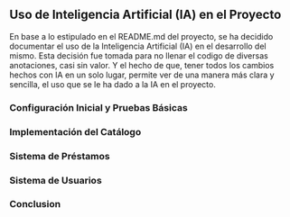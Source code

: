 
## Uso de Inteligencia Artificial (IA) en el Proyecto

En base a lo estipulado en el README.md del proyecto, se ha decidido documentar el uso de la Inteligencia Artificial (IA) en el desarrollo del mismo. Esta decisión fue tomada para no llenar el codigo de diversas anotaciones, casi sin valor. Y el hecho de que, tener todos los cambios hechos con IA en un solo lugar, permite ver de una manera más clara y sencilla, el uso que se le ha dado a la IA en el proyecto.

### Configuración Inicial y Pruebas Básicas


### Implementación del Catálogo


### Sistema de Préstamos



### Sistema de Usuarios


### Conclusion
